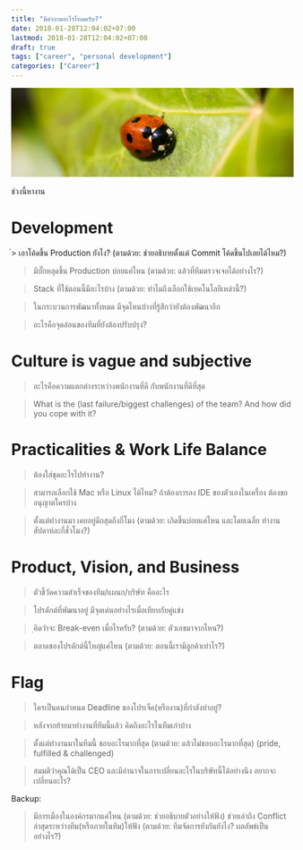 ```yaml
---
title: "มีคำถามอะไรไหมครับ?"
date: 2018-01-28T12:04:02+07:00
lastmod: 2018-01-28T12:04:02+07:00
draft: true
tags: ["career", "personal development"]
categories: ["Career"]
---
```


![Photo by Michel Bosma on Unsplash](/img/covers/bug-01.jpg)

ช่วงนี้หางาน
<!--more-->

# Development

ํ> เอาโค้ดขึ้น Production ยังไง? (ตามด้วย: ช่วยอธิบายตั้งแต่ Commit โค้ดขึ้นไปเลยได้ไหม?)

> มีบั๊กหลุดขึ้น Production บ่อยแค่ไหน (ตามด้วย: แล้วที่ทีมตรวจเจอได้อย่างไร?)

> Stack ที่ใช้ตอนนี้มีอะไรบ้าง (ตามด้วย: ทำไมถึงเลือกใช้เทคโนโลยีเหล่านี้?)

> ในกระบวนการพัฒนาทั้งหมด มีจุดไหนบ้างที่รู้สึกว่ายังต้องพัฒนาอีก

> อะไรคือจุดอ่อนของทีมที่ยังต้องปรับปรุง?

# Culture is vague and subjective

> อะไรคือความแตกต่างระหว่างพนักงานที่ดี กับพนักงานที่ดีที่สุด

> What is the (last failure/biggest challenges) of the team? And how did you cope with it?

# Practicalities & Work Life Balance
> ต้องใส่ชุดอะไรไปทำงาน?

> สามารถเลือกใช้ Mac หรือ Linux ได้ไหม? ถ้าต้องการลง IDE ของตัวเองในเครื่อง ต้องขออนุญาตใครบ้าง

> ตั้งแต่ทำงานมา เคยอยู่ดึกสุดถึงกี่โมง (ตามด้วย: เกิดขึ้นบ่อยแค่ไหน และโดยเฉลี่ย ทำงานสัปดาห์ละกี่ชั่วโมง?)



# Product, Vision, and Business
> ตัวชี้วัดความสำเร็จของทีม/แผนก/บริษัท คืออะไร

> โปรดักต์ที่พัฒนาอยู่ มีจุดเด่นอย่างไรเมื่อเทียบกับคู่แข่ง

> ฺคิดว่่าจะ Break-even เมื่อไรครับ?  (ตามด้วย: ตัวเลขมาจากไหน?)

> ตลาดของโปรดักต์นี้ใหญ่แค่ไหน (ตามด้วย: ตอนนี้เรามีลูกค้าเท่าไร?)

# Flag
> ใครเป็นคนกำหนด Deadline ของโปรเจ็ค(หรืองาน)ที่กำลังทำอยู่?

> หลังจากย้ายมาทำงานที่ทีมนี้แล้ว คิดถึงอะไรในทีมเก่าบ้าง

> ตั้งแต่ทำงานมาในทีมนี้ ชอบอะไรมากที่สุด (ตามด้วย: แล้วไม่ชอบอะไรมากที่สุด)
(pride, fulfilled & challenged)

> สมมติว่าคุณได้เป็น CEO และมีอำนาจในการเปลี่ยนอะไรในบริษัทนี้ได้อย่างนึง อยากจะเปลี่ยนอะไร?

Backup:
> มีการเมืองในองค์กรมากแค่ไหน (ตามด้วย: ช่วยอธิบายตัวอย่างให้ฟัง)
> ช่วยเล่าถึง Conflict ล่าสุดระหว่างทีม(หรือภายในทีม)ให้ฟัง (ตามด้วย: ทีมจัดการยังกันยังไง? ผลลัพธ์เป็นอย่างไร?)
